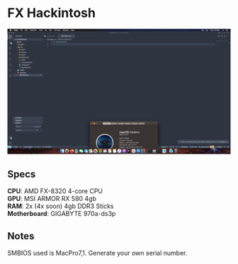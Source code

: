 # FX Hackintosh
![](images/demo.png)
## Specs
**CPU**: AMD FX-8320 4-core CPU  
**GPU**: MSI ARMOR RX 580 4gb  
**RAM**: 2x (4x soon) 4gb DDR3 Sticks  
**Motherboard**: GIGABYTE 970a-ds3p  
## Notes
SMBIOS used is MacPro7,1. Generate your own serial number.
